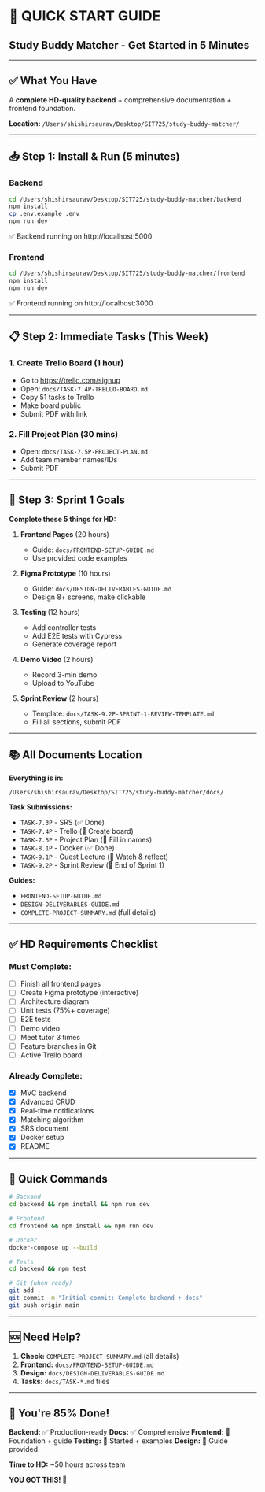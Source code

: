 # 🚀 QUICK START GUIDE
## Study Buddy Matcher - Get Started in 5 Minutes

---

## ✅ What You Have

A **complete HD-quality backend** + comprehensive documentation + frontend foundation.

**Location:** `/Users/shishirsaurav/Desktop/SIT725/study-buddy-matcher/`

---

## 📥 Step 1: Install & Run (5 minutes)

### Backend
```bash
cd /Users/shishirsaurav/Desktop/SIT725/study-buddy-matcher/backend
npm install
cp .env.example .env
npm run dev
```
✅ Backend running on http://localhost:5000

### Frontend
```bash
cd /Users/shishirsaurav/Desktop/SIT725/study-buddy-matcher/frontend
npm install
npm run dev
```
✅ Frontend running on http://localhost:3000

---

## 📋 Step 2: Immediate Tasks (This Week)

### 1. Create Trello Board (1 hour)
- Go to https://trello.com/signup
- Open: `docs/TASK-7.4P-TRELLO-BOARD.md`
- Copy 51 tasks to Trello
- Make board public
- Submit PDF with link

### 2. Fill Project Plan (30 mins)
- Open: `docs/TASK-7.5P-PROJECT-PLAN.md`
- Add team member names/IDs
- Submit PDF

---

## 🎯 Step 3: Sprint 1 Goals

**Complete these 5 things for HD:**

1. **Frontend Pages** (20 hours)
   - Guide: `docs/FRONTEND-SETUP-GUIDE.md`
   - Use provided code examples

2. **Figma Prototype** (10 hours)
   - Guide: `docs/DESIGN-DELIVERABLES-GUIDE.md`
   - Design 8+ screens, make clickable

3. **Testing** (12 hours)
   - Add controller tests
   - Add E2E tests with Cypress
   - Generate coverage report

4. **Demo Video** (2 hours)
   - Record 3-min demo
   - Upload to YouTube

5. **Sprint Review** (2 hours)
   - Template: `docs/TASK-9.2P-SPRINT-1-REVIEW-TEMPLATE.md`
   - Fill all sections, submit PDF

---

## 📚 All Documents Location

**Everything is in:**
```
/Users/shishirsaurav/Desktop/SIT725/study-buddy-matcher/docs/
```

**Task Submissions:**
- `TASK-7.3P` - SRS (✅ Done)
- `TASK-7.4P` - Trello (📝 Create board)
- `TASK-7.5P` - Project Plan (📝 Fill in names)
- `TASK-8.1P` - Docker (✅ Done)
- `TASK-9.1P` - Guest Lecture (📝 Watch & reflect)
- `TASK-9.2P` - Sprint Review (📝 End of Sprint 1)

**Guides:**
- `FRONTEND-SETUP-GUIDE.md`
- `DESIGN-DELIVERABLES-GUIDE.md`
- `COMPLETE-PROJECT-SUMMARY.md` (full details)

---

## ✅ HD Requirements Checklist

### Must Complete:
- [ ] Finish all frontend pages
- [ ] Create Figma prototype (interactive)
- [ ] Architecture diagram
- [ ] Unit tests (75%+ coverage)
- [ ] E2E tests
- [ ] Demo video
- [ ] Meet tutor 3 times
- [ ] Feature branches in Git
- [ ] Active Trello board

### Already Complete:
- [x] MVC backend
- [x] Advanced CRUD
- [x] Real-time notifications
- [x] Matching algorithm
- [x] SRS document
- [x] Docker setup
- [x] README

---

## 💾 Quick Commands

```bash
# Backend
cd backend && npm install && npm run dev

# Frontend
cd frontend && npm install && npm run dev

# Docker
docker-compose up --build

# Tests
cd backend && npm test

# Git (when ready)
git add .
git commit -m "Initial commit: Complete backend + docs"
git push origin main
```

---

## 🆘 Need Help?

1. **Check:** `COMPLETE-PROJECT-SUMMARY.md` (all details)
2. **Frontend:** `docs/FRONTEND-SETUP-GUIDE.md`
3. **Design:** `docs/DESIGN-DELIVERABLES-GUIDE.md`
4. **Tasks:** `docs/TASK-*.md` files

---

## 🎉 You're 85% Done!

**Backend:** ✅ Production-ready
**Docs:** ✅ Comprehensive
**Frontend:** 🔄 Foundation + guide
**Testing:** 🔄 Started + examples
**Design:** 📝 Guide provided

**Time to HD:** ~50 hours across team

**YOU GOT THIS! 🚀**
